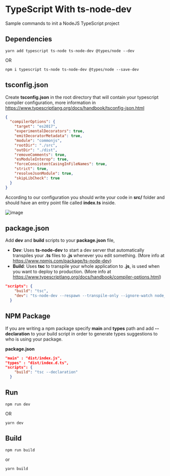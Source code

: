 # TypeScript With ts-node-dev

Sample commands to init a NodeJS TypeScript project

## Dependencies

```
yarn add typescript ts-node ts-node-dev @types/node --dev
```
OR
```
npm i typescript ts-node ts-node-dev @types/node --save-dev
```

## tsconfig.json

Create **tsconfig.json** in the root directory that will contain your typescript compiler configuration, more information in https://www.typescriptlang.org/docs/handbook/tsconfig-json.html

``` JSON
{
  "compilerOptions": {
    "target": "es2017", 
    "experimentalDecorators": true, 
    "emitDecoratorMetadata": true, 
    "module": "commonjs",
    "rootDir": "./src", 
    "outDir": "./dist", 
    "removeComments": true, 
    "esModuleInterop": true, 
    "forceConsistentCasingInFileNames": true, 
    "strict": true, 
    "resolveJsonModule": true,
    "skipLibCheck": true 
  }
}
```

According to our configuration you should write your code in **src/** folder and should have an entry point file called **index.ts** inside.

![image](https://user-images.githubusercontent.com/14078661/87863225-4c5c8880-c92f-11ea-9633-ceff6ae61763.png)


## package.json

Add **dev** and **build** scripts to your **package.json** file, 

- **Dev**: Uses **ts-node-dev** to start a dev server that automatically transpiles your **.ts** files to **.js** whenever you edit something. (More info at https://www.npmjs.com/package/ts-node-dev)
- **Build**: Uses **tsc** to transpile your whole application to **.js**, is used when you want to deploy to production. (More info at https://www.typescriptlang.org/docs/handbook/compiler-options.html)

``` JSON
"scripts": {
    "build": "tsc",
    "dev": "ts-node-dev --respawn --transpile-only --ignore-watch node_modules --no-notify src/index.ts"
  }
```

## NPM Package 

If you are writing a npm package specify **main** and **types** path and add **--declaration** to your build script in order to generate types suggestions to who is using your package.

**package.json**
``` JSON
"main" : "dist/index.js",
"types" : "dist/index.d.ts",
"scripts": {
    "build": "tsc --declaration"
  }
```

## Run


```
npm run dev
```
OR
```
yarn dev
```

## Build
```
npm run build
```
or
```
yarn build
```